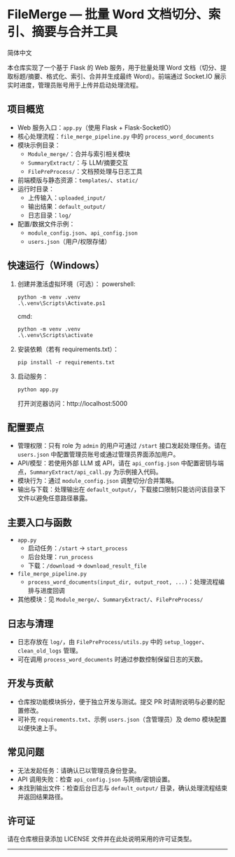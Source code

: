 # FileMerge — 批量 Word 文档切分、索引、摘要与合并工具

简体中文

本仓库实现了一个基于 Flask 的 Web 服务，用于批量处理 Word 文档（切分、提取标题/摘要、格式化、索引、合并并生成最终 Word）。前端通过 Socket.IO 展示实时进度，管理员账号用于上传并启动处理流程。

## 项目概览
- Web 服务入口：`app.py`（使用 Flask + Flask-SocketIO）
- 核心处理流程：`file_merge_pipeline.py` 中的 `process_word_documents`
- 模块示例目录：
  - `Module_merge/`：合并与索引相关模块
  - `SummaryExtract/`：与 LLM/摘要交互
  - `FilePreProcess/`：文档预处理与日志工具
- 前端模版与静态资源：`templates/`、`static/`
- 运行时目录：
  - 上传输入：`uploaded_input/`
  - 输出结果：`default_output/`
  - 日志目录：`log/`
- 配置/数据文件示例：
  - `module_config.json`、`api_config.json`
  - `users.json`（用户/权限存储）

## 快速运行（Windows）
1. 创建并激活虚拟环境（可选）：
   powershell:
   ```
   python -m venv .venv
   .\.venv\Scripts\Activate.ps1
   ```
   cmd:
   ```
   python -m venv .venv
   .\.venv\Scripts\activate
   ```

2. 安装依赖（若有 requirements.txt）：
   ```
   pip install -r requirements.txt
   ```

3. 启动服务：
   ```
   python app.py
   ```
   打开浏览器访问：http://localhost:5000

## 配置要点
- 管理权限：只有 role 为 `admin` 的用户可通过 `/start` 接口发起处理任务。请在 `users.json` 中配置管理员账号或通过管理员界面添加用户。
- API/模型：若使用外部 LLM 或 API，请在 `api_config.json` 中配置密钥与端点，`SummaryExtract/api_call.py` 为示例接入代码。
- 模块行为：通过 `module_config.json` 调整切分/合并策略。
- 输出与下载：处理输出在 `default_output/`，下载接口限制只能访问该目录下文件以避免任意路径暴露。

## 主要入口与函数
- `app.py`
  - 启动任务：`/start` -> `start_process`
  - 后台处理：`run_process`
  - 下载：`/download` -> `download_result_file`
- `file_merge_pipeline.py`
  - `process_word_documents(input_dir, output_root, ...)`：处理流程编排与进度回调
- 其他模块：见 `Module_merge/`、`SummaryExtract/`、`FilePreProcess/`

## 日志与清理
- 日志存放在 `log/`，由 `FilePreProcess/utils.py` 中的 `setup_logger`、`clean_old_logs` 管理。
- 可在调用 `process_word_documents` 时通过参数控制保留日志的天数。

## 开发与贡献
- 仓库按功能模块拆分，便于独立开发与测试。提交 PR 时请附说明与必要的配置修改。
- 可补充 `requirements.txt`、示例 `users.json`（含管理员）及 demo 模块配置以便快速上手。

## 常见问题
- 无法发起任务：请确认已以管理员身份登录。
- API 调用失败：检查 `api_config.json` 与网络/密钥设置。
- 未找到输出文件：检查后台日志与 `default_output/` 目录，确认处理流程结束并返回结果路径。

## 许可证
请在仓库根目录添加 LICENSE 文件并在此处说明采用的许可证类型。

---
